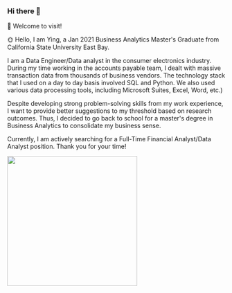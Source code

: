 ### Hi there 👋

🌱 Welcome to visit!

🌞 Hello, I am Ying, a Jan 2021 Business Analytics Master's Graduate from California State University East Bay.

I am a Data Engineer/Data analyst in the consumer electronics industry. During my time working in the accounts payable team, I dealt with massive transaction data from thousands of business vendors. The technology stack that I used on a day to day basis involved SQL and Python. We also used various data processing tools, including Microsoft Suites, Excel, Word, etc.)

Despite developing strong problem-solving skills from my work experience, I want to provide better suggestions to my threshold based on research outcomes. Thus, I decided to go back to school for a master's degree in Business Analytics to consolidate my business sense.

Currently, I am actively searching for a Full-Time Financial Analyst/Data Analyst position.
Thank you for your time!

<img src="https://media.giphy.com/media/bcKmIWkUMCjVm/giphy.gif" width="300" />
